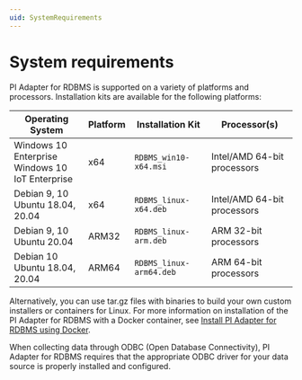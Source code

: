 ```yaml
---
uid: SystemRequirements
---
```


# System requirements

PI Adapter for RDBMS is supported on a variety of platforms and processors. Installation kits are available for the following platforms:

| Operating System | Platform | Installation Kit | Processor(s) |
|-------------------|-------------|----------------------------------|-------------|
| Windows 10 Enterprise <br>Windows 10 IoT Enterprise | x64 | `RDBMS_win10-x64.msi`     | Intel/AMD 64-bit processors |
| Debian 9, 10 <br>Ubuntu 18.04, 20.04 | x64 | `RDBMS_linux-x64.deb`     | Intel/AMD 64-bit processors |
| Debian 9, 10 <br>Ubuntu 20.04 | ARM32 | `RDBMS_linux-arm.deb`  | ARM 32-bit processors |
| Debian 10 <br>Ubuntu 18.04, 20.04 | ARM64 | `RDBMS_linux-arm64.deb`  | ARM 64-bit processors |

Alternatively, you can use tar.gz files with binaries to build your own custom installers or containers for Linux. For more information on installation of the PI Adapter for RDBMS with a Docker container, see [Install PI Adapter for RDBMS using Docker](xref:InstallPIAdapterForRDBMSUsingDocker).

When collecting data through ODBC (Open Database Connectivity), PI Adapter for RDBMS requires that the appropriate ODBC driver for your data source is properly installed and configured.
